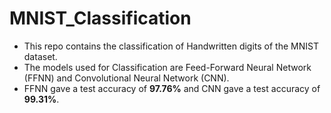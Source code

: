# MNIST_Classification
- This repo contains the classification of Handwritten digits of the MNIST dataset. 
- The models used for Classification are Feed-Forward Neural Network (FFNN) and Convolutional Neural Network (CNN).
- FFNN gave a test accuracy of **97.76%** and CNN gave a test accuracy of **99.31%**.
